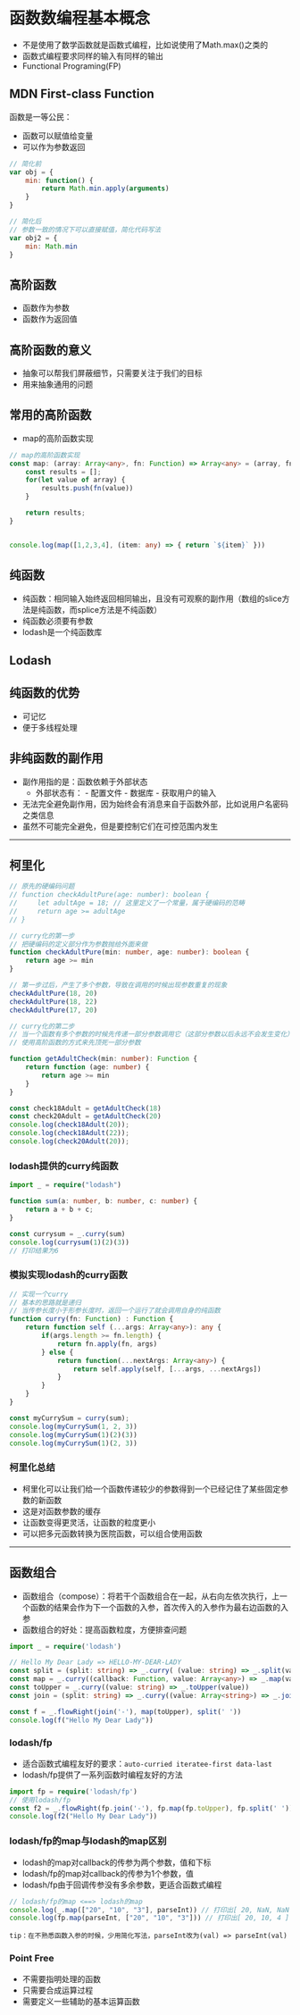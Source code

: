 # 函数数编程基本概念

- 不是使用了数学函数就是函数式编程，比如说使用了Math.max()之类的
- 函数式编程要求同样的输入有同样的输出
- Functional Programing(FP)

## MDN First-class Function

函数是一等公民：

- 函数可以赋值给变量
- 可以作为参数返回

```js
// 简化前
var obj = {
    min: function() {
        return Math.min.apply(arguments)
    }
}

// 简化后
// 参数一致的情况下可以直接赋值，简化代码写法
var obj2 = {
    min: Math.min
}
```

## 高阶函数

- 函数作为参数
- 函数作为返回值

## 高阶函数的意义

- 抽象可以帮我们屏蔽细节，只需要关注于我们的目标
- 用来抽象通用的问题

## 常用的高阶函数

- map的高阶函数实现

```ts
// map的高阶函数实现
const map: (array: Array<any>, fn: Function) => Array<any> = (array, fn) => {
    const results = [];
    for(let value of array) {
        results.push(fn(value))
    }

    return results;
}


console.log(map([1,2,3,4], (item: any) => { return `${item}` }))
```

## 纯函数

- 纯函数：相同输入始终返回相同输出，且没有可观察的副作用（数组的slice方法是纯函数，而splice方法是不纯函数）
- 纯函数必须要有参数
- lodash是一个纯函数库

## Lodash

## 纯函数的优势

- 可记忆
- 便于多线程处理

## 非纯函数的副作用

- 副作用指的是：函数依赖于外部状态
  - 外部状态有：
        - 配置文件
        - 数据库
        - 获取用户的输入
- 无法完全避免副作用，因为始终会有消息来自于函数外部，比如说用户名密码之类信息
- 虽然不可能完全避免，但是要控制它们在可控范围内发生

-----

## 柯里化

```ts
// 原先的硬编码问题
// function checkAdultPure(age: number): boolean {
//     let adultAge = 18; // 这里定义了一个常量，属于硬编码的范畴
//     return age >= adultAge
// }

// curry化的第一步
// 把硬编码的定义部分作为参数抛给外面来做
function checkAdultPure(min: number, age: number): boolean {
    return age >= min
}

// 第一步过后，产生了多个参数，导致在调用的时候出现参数重复的现象
checkAdultPure(18, 20)
checkAdultPure(18, 22)
checkAdultPure(17, 20)

// curry化的第二步
// 当一个函数有多个参数的时候先传递一部分参数调用它（这部分参数以后永远不会发生变化）
// 使用高阶函数的方式来先顶死一部分参数

function getAdultCheck(min: number): Function {
    return function (age: number) {
        return age >= min
    }
}

const check18Adult = getAdultCheck(18)
const check20Adult = getAdultCheck(20)
console.log(check18Adult(20));
console.log(check18Adult(22));
console.log(check20Adult(20));
```

### lodash提供的curry纯函数

```ts
import _ = require("lodash")

function sum(a: number, b: number, c: number) {
    return a + b + c;
}

const currysum = _.curry(sum)
console.log(currysum(1)(2)(3))
// 打印结果为6
```

### 模拟实现lodash的curry函数

```ts
// 实现一个curry
// 基本的思路就是递归
// 当传参长度小于形参长度时，返回一个运行了就会调用自身的纯函数
function curry(fn: Function) : Function {
    return function self (...args: Array<any>): any {
        if(args.length >= fn.length) {
            return fn.apply(fn, args)
        } else {
            return function(...nextArgs: Array<any>) {
                return self.apply(self, [...args, ...nextArgs])
            }
        }
    }
}

const myCurrySum = curry(sum);
console.log(myCurrySum(1, 2, 3))
console.log(myCurrySum(1)(2)(3))
console.log(myCurrySum(1)(2, 3))
```

### 柯里化总结

- 柯里化可以让我们给一个函数传递较少的参数得到一个已经记住了某些固定参数的新函数
- 这是对函数参数的缓存
- 让函数变得更灵活，让函数的粒度更小
- 可以把多元函数转换为医院函数，可以组合使用函数

-----

## 函数组合

- 函数组合（compose）：将若干个函数组合在一起，从右向左依次执行，上一个函数的结果会作为下一个函数的入参，首次传入的入参作为最右边函数的入参
- 函数组合的好处：提高函数粒度，方便排查问题

```ts
import _ = require('lodash')

// Hello My Dear Lady => HELLO-MY-DEAR-LADY
const split = (split: string) => _.curry( (value: string) => _.split(value, split))  
const map = _.curry((callback: Function, value: Array<any>) => _.map(value, callback))
const toUpper = _.curry((value: string) => _.toUpper(value))
const join = (split: string) => _.curry((value: Array<string>) => _.join(value, split))

const f = _.flowRight(join('-'), map(toUpper), split(' '))
console.log(f("Hello My Dear Lady"))
```

### lodash/fp

- 适合函数式编程友好的要求：`auto-curried iteratee-first data-last`
- lodash/fp提供了一系列函数时编程友好的方法

```ts
import fp = require('lodash/fp')
// 使用lodash/fp
const f2 = _.flowRight(fp.join('-'), fp.map(fp.toUpper), fp.split(' '))
console.log(f2("Hello My Dear Lady"))
```

### lodash/fp的map与lodash的map区别

- lodash的map对callback的传参为两个参数，值和下标
- lodash/fp的map对callback的传参为1个参数，值
- lodash/fp由于回调传参没有多余参数，更适合函数式编程

```ts
// lodash/fp的map <==> lodash的map
console.log(_.map(["20", "10", "3"], parseInt)) // 打印出[ 20, NaN, NaN ]， 因为最终执行的是parseInt("20", 0),parseInt("10", 1),parseInt("3", 2) 第二个参数表示进制
console.log(fp.map(parseInt, ["20", "10", "3"])) // 打印出[ 20, 10, 4 ]
```

`tip：在不熟悉函数入参的时候，少用简化写法，parseInt改为(val) => parseInt(val)`

### Point Free

- 不需要指明处理的函数
- 只需要合成运算过程
- 需要定义一些辅助的基本运算函数
